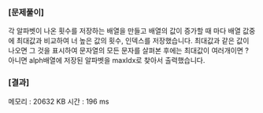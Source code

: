 ### [문제풀이]
각 알파벳이 나온 횟수를 저장하는 배열을 만들고 배열의 값이 증가할 때 마다 배열 값중에 최대값과 비교하여 너 높은 값의 횟수, 인덱스를 저장했습니다. 최대값과 같은 값이 나오면 그 것을 표시하여 문자열의 모든 문자를
살펴본 후에는 최대값이 여러개이면 ? 아니면 alph배열에 저장된 알파벳을 maxIdx로 찾아서 출력했습니다.

### [결과]
메모리 : 20632 KB
시간 : 196 ms